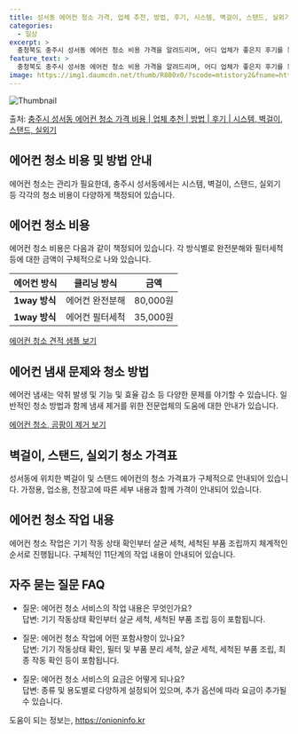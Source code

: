 ```yaml
---
title: 성서동 에어컨 청소 가격, 업체 추천, 방법, 후기, 시스템, 벽걸이, 스탠드, 실외기
categories:
  - 일상
excerpt: >
  충청북도 충주시 성서동 에어컨 청소 비용 가격을 알려드리며, 어디 업체가 좋은지 후기를 통해 알아보겠습니다. 현재 글에서는 시스템, 벽걸이, 스탠드, 실외기 각각에 대해 청소 비용이 나와 있으니 참고하시면 되겠습니다. 에어컨 분해 청소 방법 보기 👈 클릭셀프 에어컨 청소 방법 보기👈 클릭충주시 성서동 에어컨 청소 비용시스템에어컨 방식클리닝방식금액1way 방식에어컨 완전분해80,000원1way 방식에어컨 필터세척35,000원2way 방식에어컨 완전분해90,000원2way 방식에어컨 필터세척35,000원4way 방식에어컨 완전분해120,000원4way 방식에어컨 필터세척35,000원원형방식에어컨 완전분해140,000원원형방식에어컨 필터세척35,000원에어컨 청소 견적 샘플 보기 👈 클릭에어컨 냄새의 원인에어..
feature_text: >
  충청북도 충주시 성서동 에어컨 청소 비용 가격을 알려드리며, 어디 업체가 좋은지 후기를 통해 알아보겠습니다. 현재 글에서는 시스템, 벽걸이, 스탠드, 실외기 각각에 대해 청소 비용이 나와 있으니 참고하시면 되겠습니다. 에어컨 분해 청소 방법 보기 👈 클릭셀프 에어컨 청소 방법 보기👈 클릭충주시 성서동 에어컨 청소 비용시스템에어컨 방식클리닝방식금액1way 방식에어컨 완전분해80,000원1way 방식에어컨 필터세척35,000원2way 방식에어컨 완전분해90,000원2way 방식에어컨 필터세척35,000원4way 방식에어컨 완전분해120,000원4way 방식에어컨 필터세척35,000원원형방식에어컨 완전분해140,000원원형방식에어컨 필터세척35,000원에어컨 청소 견적 샘플 보기 👈 클릭에어컨 냄새의 원인에어..
image: https://img1.daumcdn.net/thumb/R800x0/?scode=mtistory2&fname=https%3A%2F%2Fblog.kakaocdn.net%2Fdn%2FbLhVGV%2FbtsHzDCrnT9%2FFNpWvjHQutc32YExwA1MK0%2Fimg.webp
---
```


![Thumbnail](https://img1.daumcdn.net/thumb/R800x0/?scode=mtistory2&fname=https%3A%2F%2Fblog.kakaocdn.net%2Fdn%2FbLhVGV%2FbtsHzDCrnT9%2FFNpWvjHQutc32YExwA1MK0%2Fimg.webp)

<p>출처: <a href="https://onioninfo.kr/entry/%EC%B6%A9%EC%A3%BC%EC%8B%9C-%EC%84%B1%EC%84%9C%EB%8F%99-%EC%97%90%EC%96%B4%EC%BB%A8-%EC%B2%AD%EC%86%8C-%EA%B0%80%EA%B2%A9-%EB%B9%84%EC%9A%A9-%EC%97%85%EC%B2%B4-%EC%B6%94%EC%B2%9C-%EB%B0%A9%EB%B2%95-%ED%9B%84%EA%B8%B0-%EC%8B%9C%EC%8A%A4%ED%85%9C-%EB%B2%BD%EA%B1%B8%EC%9D%B4-%EC%8A%A4%ED%83%A0%EB%93%9C-%EC%8B%A4%EC%99%B8%EA%B8%B0" rel="dofollow">충주시 성서동 에어컨 청소 가격 비용 | 업체 추천 | 방법 | 후기 | 시스템, 벽걸이, 스탠드, 실외기</a> </p>

## 에어컨 청소 비용 및 방법 안내

에어컨 청소는 관리가 필요한데, 충주시 성서동에서는 시스템, 벽걸이, 스탠드, 실외기 등 각각의 청소 비용이 다양하게 책정되어 있습니다.

## 에어컨 청소 비용

에어컨 청소 비용은 다음과 같이 책정되어 있습니다. 각 방식별로 완전분해와 필터세척 등에 대한 금액이 구체적으로 나와 있습니다.

**에어컨 방식** | **클리닝 방식** | **금액**  
---|---|---  
**1way 방식** | 에어컨 완전분해 | 80,000원  
**1way 방식** | 에어컨 필터세척 | 35,000원  
  
[에어컨 청소 견적 샘플 보기](https://onioninfo.kr/entry/%EC%B6%A9%EC%A3%BC%EC%8B%9C-%EC%84%B1%EC%84%9C%EB%8F%99-%EC%97%90%EC%96%B4%EC%BB%A8-%EC%B2%AD%EC%86%8C-%EA%B0%80%EA%B2%A9-%EB%B9%84%EC%9A%A9-%EC%97%85%EC%B2%B4-%EC%B6%94%EC%B2%9C-%EB%B0%A9%EB%B2%95-%ED%9B%84%EA%B8%B0-%EC%8B%9C%EC%8A%A4%ED%85%9C-%EB%B2%BD%EA%B1%B8%EC%9D%B4-%EC%8A%A4%ED%83%A0%EB%93%9C-%EC%8B%A4%EC%99%B8%EA%B8%B0)

## 에어컨 냄새 문제와 청소 방법

에어컨 냄새는 악취 발생 및 기능 및 효율 감소 등 다양한 문제를 야기할 수 있습니다. 일반적인 청소 방법과 함께 냄새 제거를 위한
전문업체의 도움에 대한 안내가 있습니다.

[에어컨 청소, 곰팡이 제거 보기](https://onioninfo.kr/entry/%EC%B6%A9%EC%A3%BC%EC%8B%9C-%EC%84%B1%EC%84%9C%EB%8F%99-%EC%97%90%EC%96%B4%EC%BB%A8-%EC%B2%AD%EC%86%8C-%EA%B0%80%EA%B2%A9-%EB%B9%84%EC%9A%A9-%EC%97%85%EC%B2%B4-%EC%B6%94%EC%B2%9C-%EB%B0%A9%EB%B2%95-%ED%9B%84%EA%B8%B0-%EC%8B%9C%EC%8A%A4%ED%85%9C-%EB%B2%BD%EA%B1%B8%EC%9D%B4-%EC%8A%A4%ED%83%A0%EB%93%9C-%EC%8B%A4%EC%99%B8%EA%B8%B0)

## 벽걸이, 스탠드, 실외기 청소 가격표

성서동에 위치한 벽걸이 및 스탠드 에어컨의 청소 가격표가 구체적으로 안내되어 있습니다. 가정용, 업소용, 천장고에 따른 세부 내용과 함께
가격이 안내되어 있습니다.

## 에어컨 청소 작업 내용

에어컨 청소 작업은 기기 작동 상태 확인부터 살균 세척, 세척된 부품 조립까지 체계적인 순서로 진행됩니다. 구체적인 11단계의 작업 내용이
안내되어 있습니다.

## 자주 묻는 질문 FAQ

  * 질문: 에어컨 청소 서비스의 작업 내용은 무엇인가요?   
답변: 기기 작동상태 확인부터 살균 세척, 세척된 부품 조립 등이 포함됩니다.

  * 질문: 에어컨 청소 작업에 어떤 포함사항이 있나요?   
답변: 기기 작동상태 확인, 필터 및 부품 분리 세척, 살균 세척, 세척된 부품 조립, 최종 작동 확인 등이 포함됩니다.

  * 질문: 에어컨 청소 서비스의 요금은 어떻게 되나요?   
답변: 종류 및 용도별로 다양하게 설정되어 있으며, 추가 옵션에 따라 요금이 추가될 수 있습니다.



 

도움이 되는 정보는, <a href="https://onioninfo.kr" rel="dofollow">https://onioninfo.kr</a>


